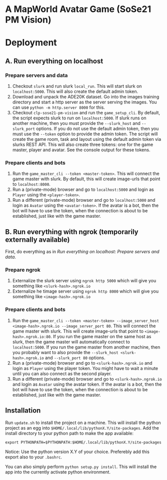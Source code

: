 # A MapWorld Avatar Game (SoSe21 PM Vision)

# Deployment

## A. Run everything on localhost

### Prepare servers and data

1. Checkout `slurk` and run slurk `local_run`. This will start slurk on `localhost:5000`. This will also create the
   default admin token.
1. Download and unpack the ADE20K dataset. Go into the images training directory and start a http server as the server
   serving the images. You can use `python -m http.server 8000` for this.
1. Checkout `clp-sose21-pm-vision` and run the `game_setup_cli`. By default, the script expects slurk to run
   on `localhost:5000`. If slurk runs on another machine, then you must provide the `--slurk_host` and `--slurk_port`
   options. If you do not use the default admin token, then you must use the `--token` option to provide the admin
   token. The script will create the game room, task and layout using the default admin token via slurks REST API. This
   will also create three tokens: one for the game master, player and avatar. See the console output for these tokens.

### Prepare clients and bots

1. Run the `game_master_cli --token <master-token>`. This will connect the game master with slurk. By default, this will
   create image-urls that point to `localhost:8000`.
1. Run a (private-mode) browser and go to `localhost:5000` and login as `Player` using the `<player-token>`.
1. Run a different (private-mode) browser and go to `localhost:5000` and login as `Avatar` using the `<avatar-token>`.
   If the avatar is a bot, then the bot will have to use the token, when the connection is about to be established, just
   like with the game master.

## B. Run everything with ngrok (temporarily externally available)

First, do everything as in *Run everything on localhost: Prepare servers and data*.

### Prepare ngrok

1. Externalize the slurk server using `ngrok http 5000` which will give you something like `<slurk-hash>.ngrok.io`
1. Externalize he timage server using `ngrok http 8000` which will give you something like `<image-hash>.ngrok.io`

### Prepare clients and bots

1. Run the `game_master_cli --token <master-token> --image_server_host <image-hash>.ngrok.io --image_server_port 80`.
   This will connect the game master with slurk. This will create image-urls that point to `<image-hash>.ngrok.io:80`.
   If you run the game master on the same host as slurk, then the game master will automatically connect
   to `localhost:5000`. If you run the game master from another machine, then you probably want to also provide
   the `--slurk_host <slurk-hash>.ngrok.io` and `--slurk_port 80` options.
1. Run a (private-mode) browser and go to `<slurk-hash>.ngrok.io` and login as `Player` using the player token. You
   might have to wait a minute until you can also connect as the second player.
1. Run a different (private-mode) browser and go to `<slurk-hash>.ngrok.io` and login as `Avatar` using the avatar
   token. If the avatar is a bot, then the bot will have to use the token, when the connection is about to be
   established, just like with the game master.

## Installation

Run `update.sh` to install the project on a machine. This will install the python project as an egg
into `$HOME/.local/lib/pythonX.Y/site-packages`. Add the install directory to your python path to make the app
available:

`export PYTHONPATH=$PYTHONPATH:$HOME/.local/lib/pythonX.Y/site-packages`

Notice: Use the python version X.Y of your choice. Preferebly add this export also to your `.bashrc`.

You can also simply perform `python setup.py install`. This will install the app into the currently activate python
environment.


